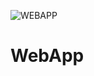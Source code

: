 ![WEBAPP](https://user-images.githubusercontent.com/73790658/200167613-aa5b7c65-760c-448d-9d05-8d28644fef18.png)
# WebApp
